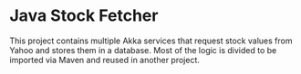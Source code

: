# Java Stock Fetcher
This project contains multiple Akka services that request stock values from Yahoo and stores them in a database. 
Most of the logic is divided to be imported via Maven and reused in another project.
